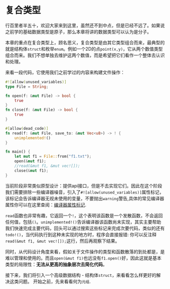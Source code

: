 # 复合类型

行百里者半五十，欢迎大家来到这里，虽然还不到中点，但是已经不远了。如果说之前学的基础数据类型是原子，那么本章将讲的数据类型可以认为是分子。

本章的重点在复合类型上，顾名思义，复合类型是由其它类型组合而来，最典型的就是结构体`struct`和枚举`enum`。例如一个2D的点`point(x,y)`，它从两个数值类型组合而来。我们不想单独去维护这两个数值，而是希望把它们看作一个整体去认识和处理。

来看一段代码，它使用我们之前学过的内容来构建文件操作：
```rust
#![allow(unused_variables)]
type File = String;

fn open(f: &mut File) -> bool {
    true
}
fn close(f: &mut File) -> bool {
    true
}

#[allow(dead_code)]
fn read(f: &mut File, save_to: &mut Vec<u8>) -> ! {
    unimplemented!()
}

fn main() {
    let mut f1 = File::from("f1.txt");
    open(&mut f1);
    //read(&mut f1, &mut vec![]);
    close(&mut f1);
}
 ```

 当前阶段非常类似原型设计：提供api接口，但是不去实现它们。因此在这个阶段我们需要排除一些编译器噪音，引入了`#![allow(unused_variables)]`属性标记，该标记会告诉编译器无视未使用的变量，不要抛出`warning`警告,具体的常见编译器属性你可以在这里查阅：[编译器属性标记](../../compiler/attributes.md).

 `read`函数也非常有趣，它返回一个`!`，这个表明该函数是一个发散函数，不会返回任何值，包括`()`。`unimplemented!()`告诉编译器该函数尚未实现，其实主要帮助我们快速完成主要代码，回头可以通过搜索这些标记来完成次要代码，类似的还有`todo!()`，当代码执行到这种未实现的地方时，程序会直接报错: 你可以反注释`read(&mut f1, &mut vec![]);`这行，然后再观察下结果。

 同时，从代码设计角度来看，假如关于文件操作的类型和函数散落的到处都是，是难以管理和使用的。而且`open(&mut f1)`也远没有`f1.open()`好，因此这就是基本类型的局限性：**无法从更高的抽象层次去简化代码**。


接下来，我们将引入一个高级数据结构 - 结构体`struct`，来看看怎么样更好的解决这类问题。 开始之前，先来看看何为`元组`.